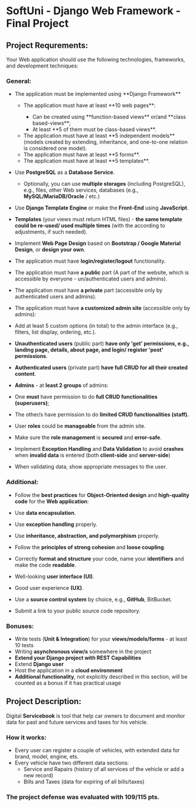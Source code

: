 # SoftUni - Django Web Framework - Final Project

## Project Requrements:
Your Web application should use the following technologies, frameworks, and development techniques:
### General:
 <ul>
  <li>The application must be implemented using **Django Framework**</li>
    <ul>
      <li>The application must have at least **10 web pages**:</li>
      <ul>
        <li>Can be created using **function-based views** or/and **class based-views**;</li>
        <li>At least **5 of them must be class-based views**.</li>
      </ul>
      <li>The application must have at least **5 independent models** (models created by extending, inheritance, and one-to-one relation is considered one model).</li>
      <li>The application must have at least **5 forms**.</li>
      <li>The application must have at least **5 templates**.</li>
    </ul>
  </li>
</ul>

-	Use **PostgreSQL** as a **Database Service**.
 	-	Optionally, you can use **multiple storages** (including PostgreSQL), e.g., files, other Web services, databases (e.g., **MySQL/MariaDB/Oracle** / etc.)

-	Use **Django Template Engine** or make the **Front-End** using **JavaScript**.
-	**Templates** (your views must return HTML files) - **the same template could be re-used/ used multiple times** (with the according to adjustments, if such needed).
-	Implement **Web Page Design** based on **Bootstrap / Google Material Design**, or **design your own**.

-	The application must have **login/register/logout** functionality.
-	The application must have **a public** part (A part of the website, which is accessible by everyone - un/authenticated users and admins).
-	The application must have **a private** part (accessible only by authenticated users and admins).
-	The application must have **a customized admin site** (accessible only by admins):
   -	Add at least 5 custom options (in total) to the admin interface (e.g., filters, list display, ordering, etc.).

-	**Unauthenticated users** (public part) **have only 'get' permissions, e.g., landing page, details, about page, and login/ register 'post' permissions**.
-	**Authenticated users** (private part) **have full CRUD for all their created content**.
-	**Admins** - at **least 2 groups** of admins:
  -	One **must** have permission to do **full CRUD functionalities (superusers)**; 
  -	The other/s have permission to do **limited CRUD functionalities (staff).**
  -	User **roles** could be **manageable** from the admin site.
  -	Make sure the **role management** is **secured** and **error-safe**.

-	Implement **Exception Handling** and **Data Validation** to avoid **crashes** when **invalid data** is entered 
(both **client-side** and **server-side**)
   -	When validating data, show appropriate messages to the user.
 
### Additional:
-	Follow the **best practices** for **Object-Oriented design** and **high-quality code** for the **Web application**:
   -	Use **data encapsulation**.
   -	Use **exception handling** properly.
   -	Use **inheritance, abstraction, and polymorphism** properly.
   -	Follow the **principles of strong cohesion** and **loose coupling**.
   -	Correctly **format and structure** your code, name your **identifiers** and make the code **readable**.

-	Well-looking **user interface (UI)**.
-	Good user experience **(UX)**.
-	Use a **source control system** by choice, e.g., **GitHub**, BitBucket.
   -	Submit a link to your public source code repository.

### Bonuses:
-	Write tests (**Unit & Integration**) for your **views/models/forms** - at least 10 tests
-	Writing **asynchronous view/s** somewhere in the project
-	**Extend your Django project with REST Capabilities** 
-	Extend **Django user**
-	Host the application in a **cloud environment**
-	**Additional functionality**, not explicitly described in this section, will be counted as a bonus if it has practical usage

## Project Description:
Digital **Servicebook** is tool that help car owners to document and monitor data for past and future services and taxes for his vehicle.

### How it works:
- Every user can register a couple of vehicles, with extended data for brand, model, engine, ets.
- Every vehicle have two different data sections:
   - Service and Rapairs (history of all services of the vehicle or add a new record)
   - Bills and Taxes (data for expiring of all bills/taxes)

### The project defense was evaluated with 109/115 pts.
